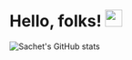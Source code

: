 # Hello, folks! <img src="https://raw.githubusercontent.com/MartinHeinz/MartinHeinz/master/wave.gif" width="30px">

![Sachet's GitHub stats](https://github-readme-stats.vercel.app/api?username=sachetutekar&show_icons=true&theme=cobalt)


<!--
**sachetutekar/sachetutekar** is a ✨ _special_ ✨ repository because its `README.md` (this file) appears on your GitHub profile.

Here are some ideas to get you started:

- 🔭 I’m currently working on ...
- 🌱 I’m currently learning ...
- 👯 I’m looking to collaborate on ...
- 🤔 I’m looking for help with ...
- 💬 Ask me about ...
- 📫 How to reach me: ...
- 😄 Pronouns: ...
- ⚡ Fun fact: ...
-->
